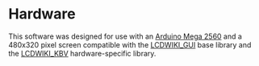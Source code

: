 # Hardware
This software was designed for use with an [Arduino Mega 2560](https://store.arduino.cc/products/arduino-mega-2560-rev3?queryID=b435e57e6fbd34ad1c949f51230073f6) 
and a 480x320 pixel screen compatible with the [LCDWIKI_GUI](https://github.com/lcdwiki/LCDWIKI_gui) base library and the 
[LCDWIKI_KBV](https://github.com/lcdwiki/LCDWIKI_kbv) hardware-specific library.
